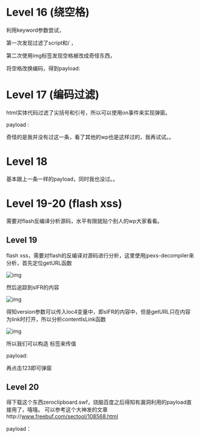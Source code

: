 # Level 16 (绕空格)

利用keyword参数尝试，

第一次发现过滤了script和/ ，

第二次使用img标签发现空格被改成奇怪东西，

将空格改换编码，得到payload: <!--?keyword=<img%0asrc=1%0aonerror=alert(1)>-->

# Level 17 (编码过滤)

html实体代码过滤了尖括号和引号，所以可以使用on事件来实现弹窗。

payload :<!--?arg01=a&arg02=b onmouseover=alert(1)-->

奇怪的是我并没有过这一条，看了其他的wp也是这样过的，我再试试。。

# Level 18 

基本跟上一条一样的payload，同时我也没过。。

# Level 19-20 (flash xss)

需要对flash反编译分析源码，水平有限就贴个别人的wp大家看看。

## Level 19

flash xss，需要对flash的反编译对源码进行分析，这里使用jpexs-decompiler来分析，首先定位getURL函数

![img](https://upload-images.jianshu.io/upload_images/5808046-e28918d563bc6471.png?imageMogr2/auto-orient/strip|imageView2/2/w/1200)

然后追踪到sIFR的内容

![img](https://upload-images.jianshu.io/upload_images/5808046-2dddef201790a5cd.png?imageMogr2/auto-orient/strip|imageView2/2/w/1132)

得知version参数可以传入loc4变量中，即sIFR的内容中，但是getURL只在内容为link时打开，所以分析contentIsLink函数

![img](https://upload-images.jianshu.io/upload_images/5808046-4bf632effb57afdd.png?imageMogr2/auto-orient/strip|imageView2/2/w/1200)

所以我们可以构造<a > </a> 标签来传值

payload: <!--arg01=version&arg02=<a href="javascript:alert(1)">123</a>-->

再点击123即可弹窗

## Level 20

得下载这个东西zeroclipboard.swf，烧脑百度之后得知有漏洞利用的payload直接用了，嘻嘻。
可以参考这个大神发的文章http://www.freebuf.com/sectool/108568.html

payload：<!--arg01=id&arg02=\%22))}catch(e){}if(!self.a)self.a=!alert(/xss/)//%26width%26height-->

